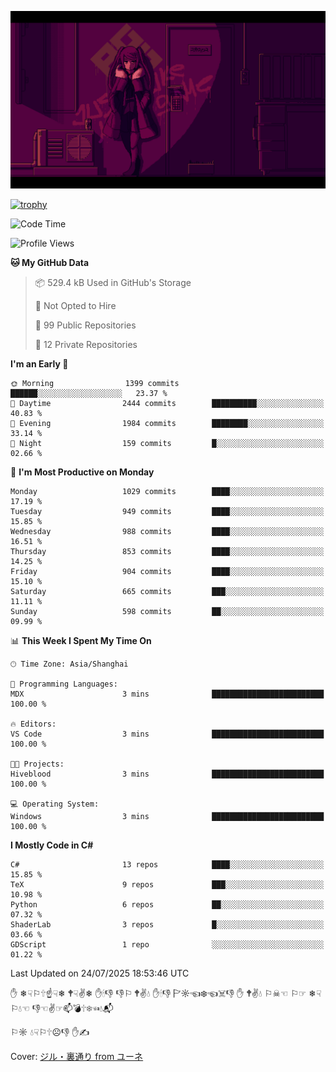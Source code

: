 ![](imgs/main.png)

[![trophy](https://github-profile-trophy.vercel.app/?username=NeilKleistGao&theme=dracula)](https://github.com/ryo-ma/github-profile-trophy)

<!--START_SECTION:waka-->
![Code Time](http://img.shields.io/badge/Code%20Time-1%2C788%20hrs%2041%20mins-blue)

![Profile Views](http://img.shields.io/badge/Profile%20Views-0-blue)

**🐱 My GitHub Data** 

> 📦 529.4 kB Used in GitHub's Storage 
 > 
> 🚫 Not Opted to Hire
 > 
> 📜 99 Public Repositories 
 > 
> 🔑 12 Private Repositories 
 > 
**I'm an Early 🐤** 

```text
🌞 Morning                1399 commits        ██████░░░░░░░░░░░░░░░░░░░   23.37 % 
🌆 Daytime                2444 commits        ██████████░░░░░░░░░░░░░░░   40.83 % 
🌃 Evening                1984 commits        ████████░░░░░░░░░░░░░░░░░   33.14 % 
🌙 Night                  159 commits         █░░░░░░░░░░░░░░░░░░░░░░░░   02.66 % 
```
📅 **I'm Most Productive on Monday** 

```text
Monday                   1029 commits        ████░░░░░░░░░░░░░░░░░░░░░   17.19 % 
Tuesday                  949 commits         ████░░░░░░░░░░░░░░░░░░░░░   15.85 % 
Wednesday                988 commits         ████░░░░░░░░░░░░░░░░░░░░░   16.51 % 
Thursday                 853 commits         ████░░░░░░░░░░░░░░░░░░░░░   14.25 % 
Friday                   904 commits         ████░░░░░░░░░░░░░░░░░░░░░   15.10 % 
Saturday                 665 commits         ███░░░░░░░░░░░░░░░░░░░░░░   11.11 % 
Sunday                   598 commits         ██░░░░░░░░░░░░░░░░░░░░░░░   09.99 % 
```


📊 **This Week I Spent My Time On** 

```text
🕑︎ Time Zone: Asia/Shanghai

💬 Programming Languages: 
MDX                      3 mins              █████████████████████████   100.00 % 

🔥 Editors: 
VS Code                  3 mins              █████████████████████████   100.00 % 

🐱‍💻 Projects: 
Hiveblood                3 mins              █████████████████████████   100.00 % 

💻 Operating System: 
Windows                  3 mins              █████████████████████████   100.00 % 
```

**I Mostly Code in C#** 

```text
C#                       13 repos            ████░░░░░░░░░░░░░░░░░░░░░   15.85 % 
TeX                      9 repos             ███░░░░░░░░░░░░░░░░░░░░░░   10.98 % 
Python                   6 repos             ██░░░░░░░░░░░░░░░░░░░░░░░   07.32 % 
ShaderLab                3 repos             █░░░░░░░░░░░░░░░░░░░░░░░░   03.66 % 
GDScript                 1 repo              ░░░░░░░░░░░░░░░░░░░░░░░░░   01.22 % 
```




 Last Updated on 24/07/2025 18:53:46 UTC
<!--END_SECTION:waka-->

✋ ❄☟⚐🕆☝☟❄ 🕈☟✌❄ ✋🕯👎 👎⚐ 🕈✌💧 ✋🕯👎 🏱☼☜❄☜☠👎 ✋ 🕈✌💧 ⚐☠☜ ⚐☞ ❄☟⚐💧☜ 👎☜✌☞📫💣🕆❄☜💧📬

⚐☼ 💧☟⚐🕆☹👎 ✋✍

Cover: [ジル・裏通り from ユーネ](https://www.pixiv.net/artworks/62127066)
